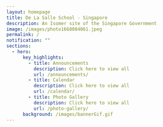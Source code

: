 ```yaml
---
layout: homepage
title: De La Salle School - Singapore
description: An Isomer site of the Singapore Government
image: /images/photo1668084061.jpeg
permalink: /
notification: ""
sections:
  - hero:
      key_highlights:
        - title: Announcements
          description: Click here to view all
          url: /announcements/
        - title: Calendar
          description: Click here to view all
          url: /calendar/
        - title: Photo Gallery
          description: Click here to view all
          url: /photo-gallery/
      background: /images/bannerGif.gif
---
```

